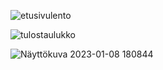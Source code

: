 
![etusivulento](https://user-images.githubusercontent.com/111982679/211206856-26f771cf-c1cd-45e6-94dd-d16f12812c51.png)

![tulostaulukko](https://user-images.githubusercontent.com/111982679/211206927-53f0a9b3-5868-4fdf-9c92-de17a8cc2299.png)

![Näyttökuva 2023-01-08 180844](https://user-images.githubusercontent.com/111982679/211207005-3a497eaa-9b27-4327-a9b7-e06556a3fc64.png)
